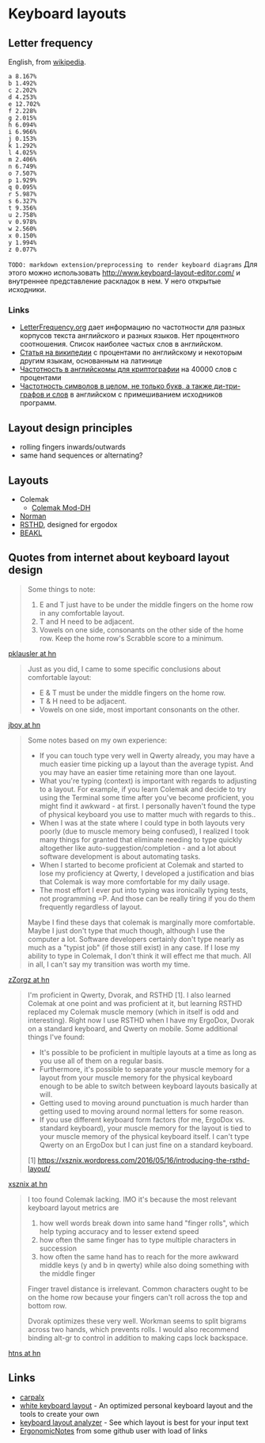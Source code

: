 # Keyboard layouts

## Letter frequency

English, from [wikipedia](https://en.wikipedia.org/wiki/Letter_frequency).

```
a 8.167%
b 1.492%
c 2.202%
d 4.253%
e 12.702%
f 2.228%
g 2.015%
h 6.094%
i 6.966%
j 0.153%
k 1.292%
l 4.025%
m 2.406%
n 6.749%
o 7.507%
p 1.929%
q 0.095%
r 5.987%
s 6.327%
t 9.356%
u 2.758%
v 0.978%
w 2.560%
x 0.150%
y 1.994%
z 0.077%
```

`TODO: markdown extension/preprocessing to render keyboard diagrams`
Для этого можно использовать http://www.keyboard-layout-editor.com/ и внутреннее представление раскладок в нем. У него открытые исходники.

### Links

* [LetterFrequency.org](http://letterfrequency.org/) дает информацию по частотности для разных корпусов текста английского и разных языков. Нет процентного соотношения. Список наиболее частых слов в английском.
* [Статья на википедии](https://en.wikipedia.org/wiki/Letter_frequency) с процентами по английскому и некоторым другим языкам, основанным на латинице
* [Частотность в английскомы для криптографии](http://pi.math.cornell.edu/~mec/2003-2004/cryptography/subs/frequencies.html) на 40000 слов с процентами
* [Частотность символов в целом, не только букв, а также ди-три-графов и слов](https://mdickens.me/typing/letter_frequency.html) в английском с примешиванием исходников программ.

## Layout design principles

* rolling fingers inwards/outwards
* same hand sequences or alternating?

## Layouts

* Colemak
  * [Colemak Mod-DH](https://colemakmods.github.io/mod-dh/)
* [Norman](https://normanlayout.info/)
* [RSTHD](https://xsznix.wordpress.com/2016/05/16/introducing-the-rsthd-layout/), designed for ergodox
* [BEAKL](https://deskthority.net/wiki/BEAKL)

## Quotes from internet about keyboard layout design

> Some things to note:
> 1) E and T just have to be under the middle fingers on the home row in any comfortable layout.
> 2) T and H need to be adjacent.
> 3) Vowels on one side, consonants on the other side of the home row. Keep the home row's Scrabble score to a minimum.

[pklausler at hn](https://news.ycombinator.com/item?id=11883938)

> Just as you did, I came to some specific conclusions about comfortable layout:
> * E & T must be under the middle fingers on the home row.
> * T & H need to be adjacent.
> * Vowels on one side, most important consonants on the other.

[jboy at hn](https://news.ycombinator.com/item?id=11884365)

> Some notes based on my own experience:
> * If you can touch type very well in Qwerty already, you may have a much easier time picking up a layout than the average typist. And you may have an easier time retaining more than one layout.
> * What you're typing (context) is important with regards to adjusting to a layout. For example, if you learn Colemak and decide to try using the Terminal some time after you've become proficient, you might find it awkward - at first. I personally haven't found the type of physical keyboard you use to matter much with regards to this..
> * When I was at the state where I could type in both layouts very poorly (due to muscle memory being confused), I realized I took many things for granted that eliminate needing to type quickly altogether like auto-suggestion/completion - and a lot about software development is about automating tasks.
> * When I started to become proficient at Colemak and started to lose my proficiency at Qwerty, I developed a justification and bias that Colemak is way more comfortable for my daily usage.
> * The most effort I ever put into typing was ironically typing tests, not programming =P. And those can be really tiring if you do them frequently regardless of layout.
> 
> Maybe I find these days that colemak is marginally more comfortable. Maybe I just don't type that much though, although I use the computer a lot. Software developers certainly don't type nearly as much as a "typist job" (if those still exist) in any case. If I lose my ability to type in Colemak, I don't think it will effect me that much. All in all, I can't say my transition was worth my time. 

[zZorgz at hn](https://news.ycombinator.com/item?id=11884228)

> I'm proficient in Qwerty, Dvorak, and RSTHD [1]. I also learned Colemak at one point and was proficient at it, but learning RSTHD replaced my Colemak muscle memory (which in itself is odd and interesting). Right now I use RSTHD when I have my ErgoDox, Dvorak on a standard keyboard, and Qwerty on mobile. Some additional things I've found:
> * It's possible to be proficient in multiple layouts at a time as long as you use all of them on a regular basis.
> * Furthermore, it's possible to separate your muscle memory for a layout from your muscle memory for the physical keyboard enough to be able to switch between keyboard layouts basically at will.
> * Getting used to moving around punctuation is much harder than getting used to moving around normal letters for some reason.
> * If you use different keyboard form factors (for me, ErgoDox vs. standard keyboard), your muscle memory for the layout is tied to your muscle memory of the physical keyboard itself. I can't type Qwerty on an ErgoDox but I can just fine on a standard keyboard.
> 
> [1] https://xsznix.wordpress.com/2016/05/16/introducing-the-rsthd-layout/

[xsznix at hn](https://news.ycombinator.com/item?id=11886928)

> I too found Colemak lacking. IMO it's because the most relevant keyboard layout metrics are
> 1) how well words break down into same hand "finger rolls", which help typing accuracy and to lesser extend speed
> 2) how often the same finger has to type multiple characters in succession
> 3) how often the same hand has to reach for the more awkward middle keys (y and b in qwerty) while also doing something with the middle finger
>
> Finger travel distance is irrelevant. Common characters ought to be on the home row because your fingers can't roll across the top and bottom row.
>
> Dvorak optimizes these very well. Workman seems to split bigrams across two hands, which prevents rolls. I would also recommend binding alt-gr to control in addition to making caps lock backspace. 

[htns at hn](https://news.ycombinator.com/item?id=11883673)

## Links

* [carpalx](http://mkweb.bcgsc.ca/carpalx/)
* [white keyboard layout](https://github.com/mw8/white_keyboard_layout) - An optimized personal keyboard layout and the tools to create your own
* [keyboard layout analyzer](http://patorjk.com/keyboard-layout-analyzer/) - See which layout is best for your input text
* [ErgonomicNotes](https://github.com/melling/ErgonomicNotes/) from some github user with load of links
